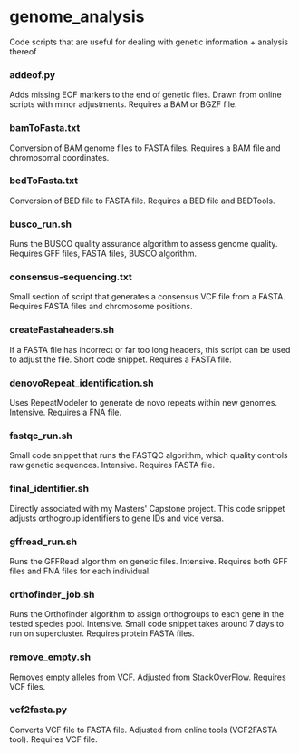 # genome_analysis
Code scripts that are useful for dealing with genetic information + analysis thereof

### addeof.py
  Adds missing EOF markers to the end of genetic files. Drawn from online scripts with minor adjustments. Requires a BAM or BGZF file.

### bamToFasta.txt
  Conversion of BAM genome files to FASTA files. Requires a BAM file and chromosomal coordinates.

### bedToFasta.txt
  Conversion of BED file to FASTA file. Requires a BED file and BEDTools.

### busco_run.sh
  Runs the BUSCO quality assurance algorithm to assess genome quality. Requires GFF files, FASTA files, BUSCO algorithm.

### consensus-sequencing.txt
  Small section of script that generates a consensus VCF file from a FASTA. Requires FASTA files and chromosome positions.

### createFastaheaders.sh
  If a FASTA file has incorrect or far too long headers, this script can be used to adjust the file. Short code snippet. Requires a FASTA file. 

### denovoRepeat_identification.sh
  Uses RepeatModeler to generate de novo repeats within new genomes. Intensive. Requires a FNA file. 

### fastqc_run.sh
  Small code snippet that runs the FASTQC algorithm, which quality controls raw genetic sequences. Intensive. Requires FASTA file. 

### final_identifier.sh
  Directly associated with my Masters' Capstone project. This code snippet adjusts orthogroup identifiers to gene IDs and vice versa. 

### gffread_run.sh
  Runs the GFFRead algorithm on genetic files. Intensive. Requires both GFF files and FNA files for each individual. 

### orthofinder_job.sh
  Runs the Orthofinder algorithm to assign orthogroups to each gene in the tested species pool. Intensive. Small code snippet takes around 7 days to run on supercluster. Requires protein FASTA files. 

### remove_empty.sh
  Removes empty alleles from VCF. Adjusted from StackOverFlow. Requires VCF files. 

### vcf2fasta.py
  Converts VCF file to FASTA file. Adjusted from online tools (VCF2FASTA tool). Requires VCF file. 
